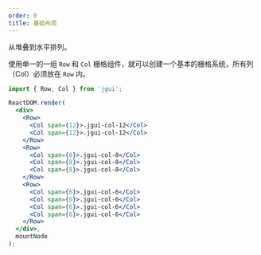 ```yaml
---
order: 0
title: 基础布局
---
```


从堆叠到水平排列。

使用单一的一组 `Row` 和 `Col` 栅格组件，就可以创建一个基本的栅格系统，所有列（Col）必须放在 `Row` 内。

````jsx
import { Row, Col } from 'jgui';

ReactDOM.render(
  <div>
    <Row>
      <Col span={12}>.jgui-col-12</Col>
      <Col span={12}>.jgui-col-12</Col>
    </Row>
    <Row>
      <Col span={8}>.jgui-col-8</Col>
      <Col span={8}>.jgui-col-8</Col>
      <Col span={8}>.jgui-col-8</Col>
    </Row>
    <Row>
      <Col span={6}>.jgui-col-6</Col>
      <Col span={6}>.jgui-col-6</Col>
      <Col span={6}>.jgui-col-6</Col>
      <Col span={6}>.jgui-col-6</Col>
    </Row>
  </div>,
  mountNode
);
````
